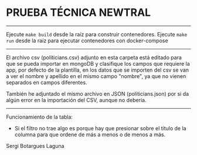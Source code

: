 # PRUEBA TÉCNICA NEWTRAL
---

Ejecute `make build` desde la raíz para construir contenedores.
Ejecute `make run` desde la raíz para ejecutar contenedores con docker-compose

---

El archivo csv (politicians.csv) adjunto en esta carpeta está editado para que se pueda importar en mongoDB y clasifique los campos que requiere la app, por defecto de la plantilla, en los datos que se importen del csv se van a ver el nombre y apellido en el mismo campo "nombre", ya que no vienen separados en campos diferentes.

También he adjuntado el mismo archivo en JSON (politicians.json) por si da algún error en la importación del CSV, aunque no debería.

---

Funcionamiento de la tabla:
 - Si el filtro no trae algo es porque hay que presionar sobre el titulo de la columna para que ordene de más a menos o de menos a más.

Sergi Botargues Laguna

